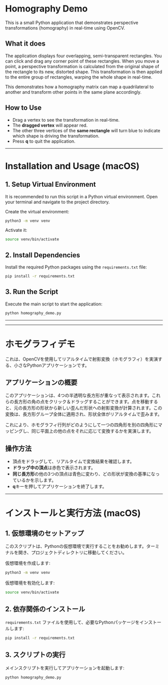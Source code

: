 # Homography Demo

This is a small Python application that demonstrates perspective transformations (homography) in real-time using OpenCV.

## What it does

The application displays four overlapping, semi-transparent rectangles. You can click and drag any corner point of these rectangles. When you move a point, a perspective transformation is calculated from the original shape of the rectangle to its new, distorted shape. This transformation is then applied to the entire group of rectangles, warping the whole shape in real-time.

This demonstrates how a homography matrix can map a quadrilateral to another and transform other points in the same plane accordingly.

## How to Use

- Drag a vertex to see the transformation in real-time.
- The **dragged vertex** will appear red.
- The other three vertices of the **same rectangle** will turn blue to indicate which shape is driving the transformation.
- Press **q** to quit the application.

---

# Installation and Usage (macOS)

## 1. Setup Virtual Environment

It is recommended to run this script in a Python virtual environment. Open your terminal and navigate to the project directory.

Create the virtual environment:
```sh
python3 -m venv venv
```

Activate it:
```sh
source venv/bin/activate
```

## 2. Install Dependencies

Install the required Python packages using the `requirements.txt` file:
```sh
pip install -r requirements.txt
```

## 3. Run the Script

Execute the main script to start the application:
```sh
python homography_demo.py
```

---
---

# ホモグラフィデモ

これは、OpenCVを使用してリアルタイムで射影変換（ホモグラフィ）を実演する、小さなPythonアプリケーションです。

## アプリケーションの概要

このアプリケーションは、4つの半透明な長方形が重なって表示されます。これらの長方形の角の点をクリック＆ドラッグすることができます。点を移動すると、元の長方形の形状から新しい歪んだ形状への射影変換が計算されます。この変換は、長方形グループ全体に適用され、形状全体がリアルタイムで歪みます。

これにより、ホモグラフィ行列がどのようにして一つの四角形を別の四角形にマッピングし、同じ平面上の他の点をそれに応じて変換するかを実演します。

## 操作方法

-   頂点をドラッグして、リアルタイムで変換結果を確認します。
-   **ドラッグ中の頂点**は赤色で表示されます。
-   **同じ長方形**の他の3つの頂点は青色に変わり、どの形状が変換の基準になっているかを示します。
-   **q**キーを押してアプリケーションを終了します。

---

# インストールと実行方法 (macOS)

## 1. 仮想環境のセットアップ

このスクリプトは、Pythonの仮想環境で実行することをお勧めします。ターミナルを開き、プロジェクトディレクトリに移動してください。

仮想環境を作成します:
```sh
python3 -m venv venv
```

仮想環境を有効化します:
```sh
source venv/bin/activate
```

## 2. 依存関係のインストール

`requirements.txt` ファイルを使用して、必要なPythonパッケージをインストールします:
```sh
pip install -r requirements.txt
```

## 3. スクリプトの実行

メインスクリプトを実行してアプリケーションを起動します:
```sh
python homography_demo.py
```
